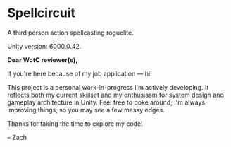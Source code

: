 # Spellcircuit

A third person action spellcasting roguelite.

Unity version: 6000.0.42.

<b>Dear WotC reviewer(s),</b>

If you're here because of my job application — hi!

This project is a personal work-in-progress I'm actively developing. It reflects both my current skillset and my enthusiasm for system design and gameplay architecture in Unity. Feel free to poke around; I'm always improving things, so you may see a few messy edges.

Thanks for taking the time to explore my code!

– Zach


